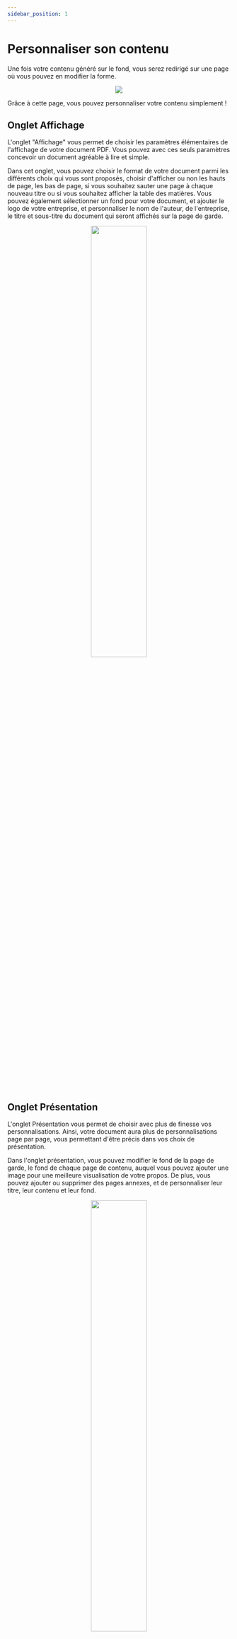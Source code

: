 ```yaml
---
sidebar_position: 1
---
```


# Personnaliser son contenu

Une fois votre contenu généré sur le fond, vous serez redirigé sur une page où vous pouvez en modifier la forme.

<p align="center">
<img src={require('../../static/img/exemple_veep_vierge.jpg').default}/>
</p>

Grâce à cette page, vous pouvez personnaliser votre contenu simplement !

## Onglet Affichage

L'onglet "Affichage" vous permet de choisir les paramètres élémentaires de l'affichage de votre document PDF. Vous pouvez avec ces seuls paramètres concevoir un document agréable à lire et simple.

Dans cet onglet, vous pouvez choisir le format de votre document parmi les différents choix qui vous sont proposés, choisir d'afficher ou non les hauts de page, les bas de page, si vous souhaitez sauter une page à chaque nouveau titre ou si vous souhaitez afficher la table des matières.
Vous pouvez également sélectionner un fond pour votre document, et ajouter le logo de votre entreprise, et personnaliser le nom de l'auteur, de l'entreprise, le titre et sous-titre du document qui seront affichés sur la page de garde.

<p align="center">
<img src={require('../../static/img/exemple_veep_affichage.jpg').default} width="50%"/>
</p>

## Onglet Présentation

L'onglet Présentation vous permet de choisir avec plus de finesse vos personnalisations. Ainsi, votre document aura plus de personnalisations page par page, vous permettant d'être précis dans vos choix de présentation.

Dans l'onglet présentation, vous pouvez modifier le fond de la page de garde, le fond de chaque page de contenu, auquel vous pouvez ajouter une image pour une meilleure visualisation de votre propos. 
De plus, vous pouvez ajouter ou supprimer des pages annexes, et de personnaliser leur titre, leur contenu et leur fond.

<p align="center">
<img src={require('../../static/img/exemple_veep_presentation.jpg').default} width="50%"/>
</p>

## Onglet CSS

L'onglet CSS permet aux designer de personnaliser avec précision votre document grâce au CSS. 
Vous pouvez importer votre propre fichier CSS, ou modifier celui déjà appliqué au document. 
Vous pouvez également revenir au CSS par défaut si vos changements ne vous plaisent plus.

<p align="center">
<img src={require('../../static/img/exemple_veep_css.jpg').default} width="50%"/>
</p>